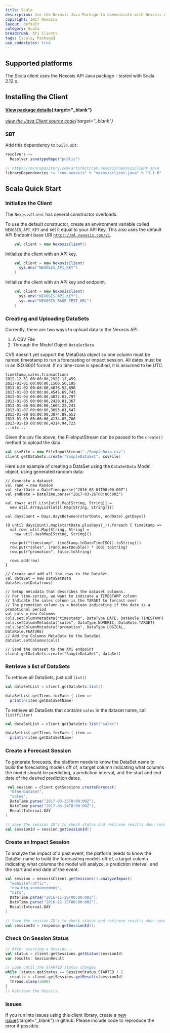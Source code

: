 ```yaml
---
title: Scala 
description: Use the Nexosis Java Package to communicate with Nexosis API in Scala
copyright: 2017 Nexosis 
layout: default
category: Scala
breadcrumb: API Clients
tags: [scala, Package]
use_codestyles: true
---
```

<script src="/assets/js/prism/components/prism-scala.min.js" data-default-language="markup"></script>
## Supported platforms

The Scala client uses the Nexosis API Java package - tested with Scala 2.12.x.

## Installing the Client

#### [View package details](https://mvnrepository.com/artifact/com.nexosis/nexosisclient-java){:target="_blank"}
*[view the Java Client source code](https://github.com/Nexosis/nexosisclient-java){:target="_blank"}* 

### SBT
Add this dependency to `build.sbt`:
``` scala
resolvers +=
  Resolver.sonatypeRepo("public")

// https://mvnrepository.com/artifact/com.nexosis/nexosisclient-java
libraryDependencies += "com.nexosis" % "nexosisclient-java" % "1.1.0"
```

## Scala Quick Start

### Initialize the Client

The <code>NexosisClient</code> has several constructor overloads.

To use the default constructor, create an environment variable called <code>NEXOSIS_API_KEY</code> and set it equal to your API Key. This also uses the default API Endpoint base URI <code>https://ml.nexosis.com/v1</code>.



```scala
    val client = new NexosisClient()
```

Initialize the client with an API key.

```scala
    val client = new NexosisClient(
      sys.env("NEXOSIS_API_KEY")
    )
```


Initialize the client with an API key and endpoint.

```scala
    val client = new NexosisClient(
      sys.env("NEXOSIS_API_KEY"),
      sys.env("NEXOSIS_BASE_TEST_URL")
    )
```

### Creating and Uploading DataSets

Currently, there are two ways to upload data to the Nexosis API.
1. A CSV File
2. Through the Model Object `DataSetData`

CVS doesn't yet support the MetaData object so one column must be named timestamp to run a forecasting or impact session. All dates must be in an ISO 8601 format. If no time-zone is specified, it is assumed to be UTC.

``` csv
timeStamp,sales,transactions
2012-12-31 00:00:00,2922.13,459
2013-01-01 00:00:00,1500.56,195
2013-01-02 00:00:00,4078.52,696
2013-01-03 00:00:00,4545.69,743
2013-01-04 00:00:00,4872.63,797
2013-01-05 00:00:00,2420.81,367
2013-01-06 00:00:00,1664.22,241
2013-01-07 00:00:00,3693.01,647
2013-01-08 00:00:00,3874.89,653
2013-01-09 00:00:00,4134.05,700
2013-01-10 00:00:00,4314.94,723
...etc...

```
Given the csv file above, the FileInputStream can be passed to the <code>create()</code> method to upload the data.

``` scala
val csvFile = new FileInputStream("./SampleData.csv")
client.getDataSets.create("SampleDataSet", csvFile)
```

Here's an example of creating a DataSet using the <code>DataSetData</code> Model object, using generated random data:
```{:.line-numbers}{:.language-scala}
// Generate a dataset
val rand = new Random
val startDate = DateTime.parse("2016-08-01T00:00:00Z")
val endDate = DateTime.parse("2017-03-26T00:00:00Z")

val rows: util.List[util.Map[String, String]] =
  new util.ArrayList[util.Map[String, String]]()

val daysCount = Days.daysBetween(startDate, endDate).getDays()

(0 until daysCount).map(startDate.plusDays(_)).foreach { timeStamp =>
  val row: util.Map[String, String] =
    new util.HashMap[String, String]()

  row.put("timestamp", timeStamp.toDateTimeISO().toString())
  row.put("sales", (rand.nextDouble() * 100).toString)
  row.put("promotion", false.toString)

  rows.add(row)
}

// Create and add all the rows to the DataSet.
val dataSet = new DataSetData
dataSet.setData(rows)

// Setup metadata that describes the dataset columns.
// For time-series, we want to indicate a TIMESTAMP column
// Indicate the sales column is the TARGET to forcast over
// The promotion column is a boolean indicating if the date is a promotional period
val cols = new Columns
cols.setColumnMetadata("timestamp", DataType.DATE, DataRole.TIMESTAMP)
cols.setColumnMetadata("sales", DataType.NUMERIC, DataRole.TARGET)
cols.setColumnMetadata("promotion", DataType.LOGICAL, DataRole.FEATURE)
// Add the Columns Metadata to the DataSet
dataSet.setColumns(cols)

// Send the dataset to the API endpoint
client.getDataSets.create("SampleDataSet", dataSet)
```

### Retrieve a list of DataSets

To retrieve all DataSets, just call `list()`
``` scala
val dataSetList = client.getDataSets.list()

dataSetList.getItems.forEach { item =>
  println(item.getDataSetName)
```

To retrieve all DataSets that contains `sales` in the dataset name, call `list(filter)`

``` scala
val dataSetList = client.getDataSets.list("sales")

dataSetList.getItems.forEach { item =>
  println(item.getDataSetName)
```

### Create a Forecast Session

To generate forecasts, the platform needs to know the DataSet name to build the forecasting models off of, a target column indicating what columns the model should be predicting, a prediction interval, and the start and end date of the desired prediction dates.

``` scala
 val session = client.getSessions.createForecast(
  "OtherDataSet",
  "sales",
  DateTime.parse("2017-03-25T0:00:00Z"),
  DateTime.parse("2017-04-24T0:00:00Z"),
  ResultInterval.DAY
)

// Save the session ID's to check status and retireve results when ready
val sessionId = session.getSessionId()
```

### Create an Impact Session
To analyze the impact of a past event, the platform needs to know the DataSet name to build the forecasting models off of, a target column indicating what columns the model will analyze, a prediction interval, and the start and end date of the event.

``` scala
val session = nexosisClient.getSessions().analyzeImpact(
  "websiteTraffic",
  "new-big-announcement",
  "hits",
  DateTime.parse("2016-11-26T00:00:00Z"),
  DateTime.parse("2016-12-25T00:00:00Z"),
  ResultInterval.DAY
)

// Save the session ID's to check status and retireve results when ready
val sessionId = response.getSessionId();
```

### Check On Session Status

``` scala
// After starting a Session...
val status = client.getSessions.getStatus(sessionId)
var results: SessionResult

// Loop until the STARTED status changes
while (status.getStatus == SessionStatus.STARTED ) {
  results = client.getSessions.getResults(sessionId)
  Thread.sleep(5000)
}
// Retrieve the Results.
```

### Issues
If you run into issues using this client library, create a [new issue](https://github.com/Nexosis/nexosisclient-java/issues/new){:target="_blank"} in github. Please include code to reproduce the error if possible.
